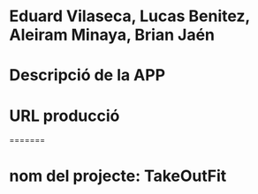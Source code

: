 
# Eduard Vilaseca, Lucas Benitez, Aleiram Minaya, Brian Jaén
# Descripció de la APP
# URL producció
=======
# nom del projecte: TakeOutFit
